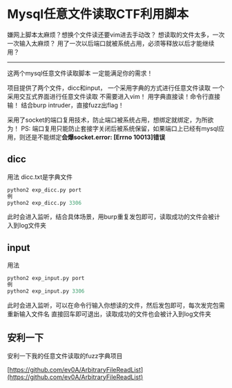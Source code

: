 # Mysql任意文件读取CTF利用脚本

嫌网上脚本太麻烦？想换个文件读还要vim进去手动改？
想读取的文件太多，一次一次输入太麻烦？
用了一次以后端口就被系统占用，必须等释放以后才能继续用？

---
这两个mysql任意文件读取脚本 一定能满足你的需求！

项目提供了两个文件，dicc和input，
一个采用字典的方式进行任意文件读取
一个采用交互式界面进行任意文件读取
不需要进入vim！ 用字典直接读！命令行直接输！
结合burp intruder，直接fuzz出flag！

采用了socket的端口复用技术，防止端口被系统占用，想绑定就绑定，为所欲为！
PS: 端口复用只能防止套接字关闭后被系统保留，如果端口上已经有mysql应用，则还是不能绑定
​    **会爆socket.error: [Errno 10013]错误**

## dicc
用法
dicc.txt是字典文件

```python
python2 exp_dicc.py port
例
python2 exp_dicc.py 3306
```
此时会进入监听，结合具体场景，用burp重复发包即可，读取成功的文件会被计入到log文件夹

## input
用法
```python
python2 exp_input.py port
例
python2 exp_input.py 3306
```
此时会进入监听，可以在命令行输入你想读的文件，然后发包即可，每次发完包需重新输入文件名
直接回车即可退出，读取成功的文件也会被计入到log文件夹


## 安利一下
安利一下我的任意文件读取的fuzz字典项目

[https://github.com/ev0A/ArbitraryFileReadList](https://github.com/ev0A/ArbitraryFileReadList)

